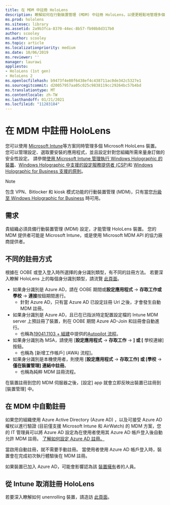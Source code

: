 ```yaml
---
title: 在 MDM 中註冊 HoloLens
description: 瞭解如何在行動裝置管理 (MDM) 中註冊 HoloLens，以便更輕鬆地管理多個裝置。
ms.prod: hololens
ms.sitesec: library
ms.assetid: 2a9b3fca-8370-44ec-8b57-fb98b8d317b0
author: scooley
ms.author: scooley
ms.topic: article
ms.localizationpriority: medium
ms.date: 10/06/2019
ms.reviewer: ''
manager: laurawi
appliesto:
- HoloLens (1st gen)
- HoloLens 2
ms.openlocfilehash: b9473f4e80f6438ef4c438711ac0de342c5327e1
ms.sourcegitcommit: d20057957aa05c025c9838119cc29264bc57b4bd
ms.translationtype: MT
ms.contentlocale: zh-TW
ms.lasthandoff: 01/21/2021
ms.locfileid: "11283184"
---
```

# 在 MDM 中註冊 HoloLens

您可以使用 [Microsoft Intune](https://docs.microsoft.com/intune/windows-holographic-for-business)等方案同時管理多個 Microsoft HoloLens 裝置。 您可以管理設定、選取要安裝的應用程式，並且設定針對您組織所需來量身訂做的安全性設定。 請參閱[使用 Microsoft Intune 管理執行 Windows Holographic 的裝置](https://docs.microsoft.com/intune/windows-holographic-for-business)、[Windows Holographic 中支援的設定服務提供者 (CSP)](https://msdn.microsoft.com/windows/hardware/commercialize/customize/mdm/configuration-service-provider-reference#hololens)和 [Windows Holographic for Business 支援的原則](https://msdn.microsoft.com/windows/hardware/commercialize/customize/mdm/policy-configuration-service-provider#hololenspolicies)。

> [!NOTE]
> 包含 VPN、Bitlocker 和 kiosk 模式功能的行動裝置管理 (MDM)，只有當您[升級至 Windows Holographic for Business](hololens1-upgrade-enterprise.md) 時可用。

## 需求

 貴組織必須具備行動裝置管理 (MDM) 設定，才能管理 HoloLens 裝置。 您的 MDM 提供者可能是 Microsoft Intune，或是使用 Microsoft MDM API 的協力廠商提供者。
 
## 不同的註冊方式

根據在 OOBE 或登入登入時所選擇的身分識別類型，有不同的註冊方法。 若要深入瞭解 HoloLens 上的每個身分識別類型，請流覽 [此頁面](hololens-identity.md)。

- 如果身分識別是 Azure AD，請在 OOBE 期間或**設定應用程式**  ->  **存取工作或學校**  ->  **連接**按鈕期間進行。
    - 針對 Azure AD，只有當 Azure AD 已設定註冊 Url 之後，才會發生自動 MDM 註冊。
- 如果身分識別是 Azure AD，且已在已指派特定配置設定檔的 Intune MDM server 上預註冊了裝置，則在 OOBE 期間 Azure AD-Join 和註冊會自動進行。
    - 也稱為[19041.1103 + 組建](hololens-release-notes.md#windows-holographic-version-2004)中提供的[Autopilot 流程](hololens2-autopilot.md)。
- 如果身分識別為 MSA，請使用 [**設定應用程式**  ->  **存取工作**  ->  **] 或 [** 學校連線] 按鈕。
    - 也稱為 [新增工作帳戶] (AWA) 流程]。
- 如果身分識別是本機使用者，則使用 [**設定應用程式**  ->  **存取工作] 或 [學校**  ->  **僅在裝置管理] 連結中註冊**。
    - 也稱為純粹 MDM 註冊流程。

在裝置註冊到您的 MDM 伺服器之後，[設定] app 就會立即反映出裝置已註冊到 [裝置管理] 中。

## 在 MDM 中自動註冊

如果您的組織使用 Azure Active Directory (Azure AD) ，以及可接受 Azure AD 權杖以進行驗證 (目前僅支援 Microsoft Intune 和 AirWatch) 的 MDM 方案，您的 IT 管理員可以將 Azure AD 設定為在使用者使用其 Azure AD 帳戶登入後自動允許 MDM 註冊。 [了解如何設定 Azure AD 註冊。](https://docs.microsoft.com/mem/intune/enrollment/windows-enroll#enable-windows-10-automatic-enrollment)

當啟用自動註冊，就不需要手動註冊。 當使用者使用 Azure AD 帳戶登入時，裝置會在完成初次執行體驗後在 MDM 註冊。

如果裝置已加入 Azure AD，可能會影響認為該 [裝置擁有](security-adminless-os.md#device-owner)者的人員。

## 從 Intune 取消註冊 HoloLens

若要深入瞭解如何 unenrolling 裝置，請造訪 [此頁面](https://docs.microsoft.com/windows/client-management/mdm/disconnecting-from-mdm-unenrollment)。 
